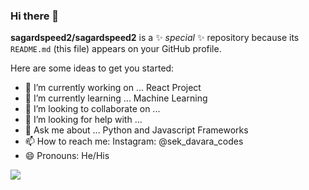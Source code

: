 ### Hi there 👋

**sagardspeed2/sagardspeed2** is a ✨ _special_ ✨ repository because its `README.md` (this file) appears on your GitHub profile.

Here are some ideas to get you started:

- 🔭 I’m currently working on ... React Project
- 🌱 I’m currently learning ... Machine Learning
- 👯 I’m looking to collaborate on ... 
- 🤔 I’m looking for help with ...
- 💬 Ask me about ... Python and Javascript Frameworks
- 📫 How to reach me: Instagram: @sek_davara_codes
- 😄 Pronouns: He/His

<img src="https://github-readme-stats.vercel.app/api?username=sagardspeed2&count_private=true&&show_icons=true&title_color=ffffff&icon_color=bb2acf&text_color=daf7dc&bg_color=151515" />
